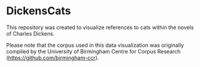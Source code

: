 # DickensCats
This repository was created to visualize references to cats within the novels of Charles Dickens.

Please note that the corpus used in this data visualization was originally compiled by the University of Birmingham Centre for Corpus Research (https://github.com/birmingham-ccr).
